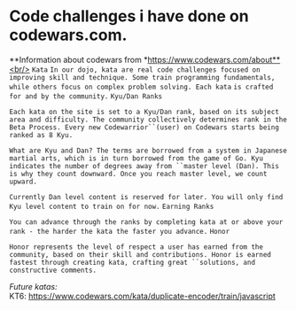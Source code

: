 # Code challenges i have done on codewars.com.



**Information about codewars from *https://www.codewars.com/about**<br/>
`Kata`
`In our dojo, kata are real code challenges focused on improving skill and technique. Some train programming fundamentals, while others focus on complex problem solving. Each kata` `is crafted for and by the community.`
`Kyu/Dan Ranks`

`Each kata on the site is set to a Kyu/Dan rank, based on its subject area and difficulty. The community collectively determines rank in the Beta Process. Every new Codewarrior``(user) on Codewars starts being ranked as 8 Kyu.`

`What are Kyu and Dan? The terms are borrowed from a system in Japanese martial arts, which is in turn borrowed from the game of Go. Kyu indicates the number of degrees away from ``master level (Dan). This is why they count downward. Once you reach master level, we count upward.`

`Currently Dan level content is reserved for later. You will only find Kyu level content to train on for now.`
`Earning Ranks`

`You can advance through the ranks by completing kata at or above your rank - the harder the kata the faster you advance.`
`Honor`

`Honor represents the level of respect a user has earned from the community, based on their skill and contributions. Honor is earned fastest through creating kata, crafting great ``solutions, and constructive comments.`


*Future katas:* <br/>
KT6: https://www.codewars.com/kata/duplicate-encoder/train/javascript
